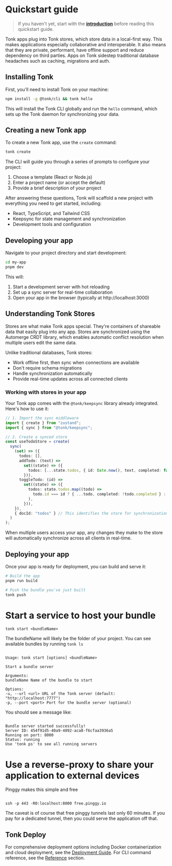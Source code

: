 # Quickstart guide

> If you haven't yet, start with the [**introduction**](./introduction.md) before reading this quickstart guide.

Tonk apps plug into Tonk stores, which store data in a local-first way. This makes applications especially collaborative and interoperable. It also means that they are private, performant, have offline support and reduce dependency on third parties. Apps on Tonk sidestep traditional database headaches such as caching, migrations and auth.

## Installing Tonk

First, you'll need to install Tonk on your machine:

```bash
npm install -g @tonk/cli && tonk hello
```

This will install the Tonk CLI globally and run the `hello` command, which sets up the Tonk daemon for synchronizing your data.

## Creating a new Tonk app

To create a new Tonk app, use the `create` command:

```bash
tonk create
```

The CLI will guide you through a series of prompts to configure your project:

1. Choose a template (React or Node.js)
2. Enter a project name (or accept the default)
3. Provide a brief description of your project

After answering these questions, Tonk will scaffold a new project with everything you need to get started, including:

- React, TypeScript, and Tailwind CSS
- Keepsync for state management and synchronization
- Development tools and configuration

## Developing your app

Navigate to your project directory and start development:

```bash
cd my-app
pnpm dev
```

This will:

1. Start a development server with hot reloading
2. Set up a sync server for real-time collaboration
3. Open your app in the browser (typically at http://localhost:3000)

## Understanding Tonk Stores

Stores are what make Tonk apps special. They're containers of shareable data that easily plug into any app. Stores are synchronized using the Automerge CRDT library, which enables automatic conflict resolution when multiple users edit the same data.

Unlike traditional databases, Tonk stores:

- Work offline first, then sync when connections are available
- Don't require schema migrations
- Handle synchronization automatically
- Provide real-time updates across all connected clients

### Working with stores in your app

Your Tonk app comes with the `@tonk/keepsync` library already integrated. Here's how to use it:

```typescript
// 1. Import the sync middleware
import { create } from "zustand";
import { sync } from "@tonk/keepsync";

// 2. Create a synced store
const useTodoStore = create(
  sync(
    (set) => ({
      todos: [],
      addTodo: (text) =>
        set((state) => ({
          todos: [...state.todos, { id: Date.now(), text, completed: false }],
        })),
      toggleTodo: (id) =>
        set((state) => ({
          todos: state.todos.map((todo) =>
            todo.id === id ? { ...todo, completed: !todo.completed } : todo
          ),
        })),
    }),
    { docId: "todos" } // This identifies the store for synchronization
  )
);
```

When multiple users access your app, any changes they make to the store will automatically synchronize across all clients in real-time.

## Deploying your app

Once your app is ready for deployment, you can build and serve it:

```bash
# Build the app
pnpm run build

# Push the bundle you've just built
tonk push

```

# Start a service to host your bundle

`tonk start <bundleName>`

The bundleName will likely be the folder of your project. You can see available bundles by running `tonk ls`

```

Usage: tonk start [options] <bundleName>

Start a bundle server

Arguments:
bundleName Name of the bundle to start

Options:
-u, --url <url> URL of the Tonk server (default: "http://localhost:7777")
-p, --port <port> Port for the bundle server (optional)

```

You should see a message like:

```

Bundle server started successfully!
Server ID: 454f91d5-40a9-4892-aca8-f6cfaa3936a5
Running on port: 8000
Status: running
Use 'tonk ps' to see all running servers

```

# Use a reverse-proxy to share your application to external devices

Pinggy makes this simple and free

```

ssh -p 443 -R0:localhost:8000 free.pinggy.io

```

The caveat is of course that free pinggy tunnels last only 60 minutes. If you pay for a dedicated tunnel, then you could serve the application off that.

## Tonk Deploy

For comprehensive deployment options including Docker containerization and cloud deployment, see the [Deployment Guide](./deployment.md). For CLI command reference, see the [Reference](./reference.md) section.
